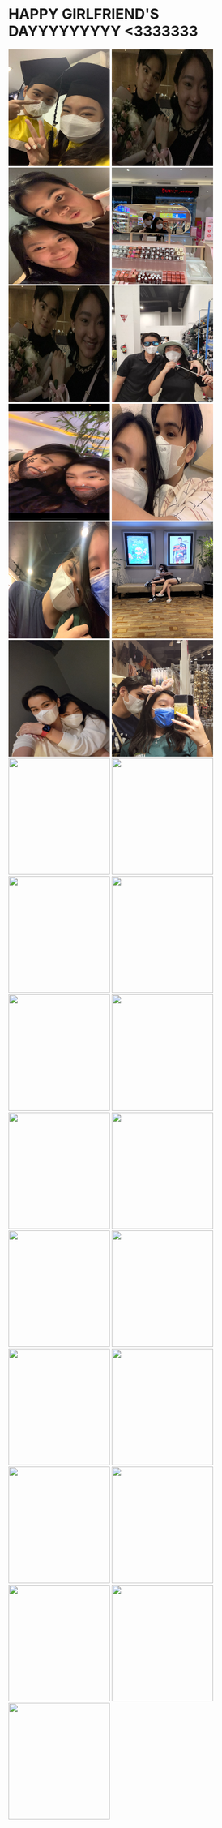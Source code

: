 # HAPPY GIRLFRIEND'S DAYYYYYYYYY <3333333
<img src="grad.jpg" width="200" height="230"> 
<img src="prom.jpg" width="200" height="230">
<img src="flix.jpg" width="200" height="230">
<img src="first.jpg" width="200" height="230">
<img src="IMG-20220604-WA0112.jpg" width="200" height="230">
<img src="IMG-20220611-WA0030.jpg" width="200" height="230">
<img src="IMG-20220613-WA0136.jpg" width="200" height="230">
<img src="IMG-20220615-WA0015.jpg" width="200" height="230">
<img src="IMG-20220703-WA0062.jpg" width="200" height="230">
<img src="20220614_172342.jpg" width="200" height="230">
<img src="20220629_125716.jpg" width="200" height="230">
<img src="20220703_150400.jpg" width="200" height="230">
<img src="20220703_161039" width="200" height="230">
<img src="20220713_121821" width="200" height="230">
<img src="20220713_141447" width="200" height="230">
<img src="20220721_181508" width="200" height="230">
<img src="20220723_155309" width="200" height="230">
<img src="20220725_175116" width="200" height="230">
<img src="20220730_143020" width="200" height="230">
<img src="Screenshot_20220619-130846_Instagram" width="200" height="230">
<img src="Screenshot_20220620-115759_WhatsApp" width="200" height="230">
<img src="Screenshot_20220621-221126_WhatsApp" width="200" height="230">
<img src="Screenshot_20220622-112055_Instagram" width="200" height="230">
<img src="Screenshot_20220625-174617_WhatsApp" width="200" height="230">
<img src="Screenshot_20220705-220653_WhatsApp" width="200" height="230">
<img src="Screenshot_20220706-075351_Snapchat" width="200" height="230">
<img src="Screenshot_20220707-224207_WhatsApp" width="200" height="230">
<img src="Screenshot_20220711-174115_WhatsApp" width="200" height="230">
<img src="Snapchat-486828455" width="200" height="230">
